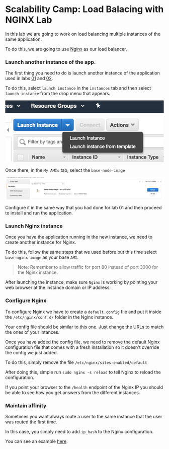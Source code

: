 # Scalability Camp: Load Balacing with NGINX Lab

In this lab we are going to work on load balancing multiple instances of the same application.

To do this, we are going to use [Nginx](https://www.nginx.com/) as our load balancer.

### Launch another instance of the app.
The first thing you need to do is launch another instance of the application used in labs [01](https://github.com/auth0-eng-camp/scalability-lab01) and [02](https://github.com/auth0-eng-camp/scalability-lab02).

To do this, select `launch instance` in the `instances` tab and then select `launch instance` from the drop menu that appears.

![launch-image](images/launch-instance.png)

Once there, in the `My AMIs` tab, select the `base-node-image`

![base-image](images/base-image.png)

Configure it in the same way that you had done for lab 01 and then proceed to install and run the application.

### Launch Nginx instance
Once you have the application running in the new instance, we need to create another instance for Nginx.

To do this, follow the same steps that we used before but this time select `base-nginx-image` as your base `AMI`.
>Note:
Remember to allow traffic for port 80 instead of port 3000 for the Nginx instance.

After launching the instance, make sure `Nginx` is working by pointing your web browser at the instance domain or IP address.

### Configure Nginx
To configure Nginx we have to create a `default.config` file and put it inside the `/etc/nginx/conf.d/` folder in the Nginx instance.

Your config file should be similar to [this one](nginx/default.conf). Just change the URLs to match the ones of your intances.

Once you have added the config file, we need to remove the default Nginx configuration file that comes with a fresh installation so it doesn't override the config we just added.

To do this, simply remove the file `/etc/nginx/sites-enabled/default`

After doing this, simple run `sudo nginx -s reload` to tell Nginx to reload the configuration.

If you point your browser to the `/health` endpoint of the Nginx IP you should be able to see how you get answers from the different instances.

### Maintain affinity
Sometimes you want always route a user to the same instance that the user was routed the first time.

In this case, you simply need to add `ip_hash` to the Nginx configuration.

You can see an example [here](nginx/default-affinity.conf).